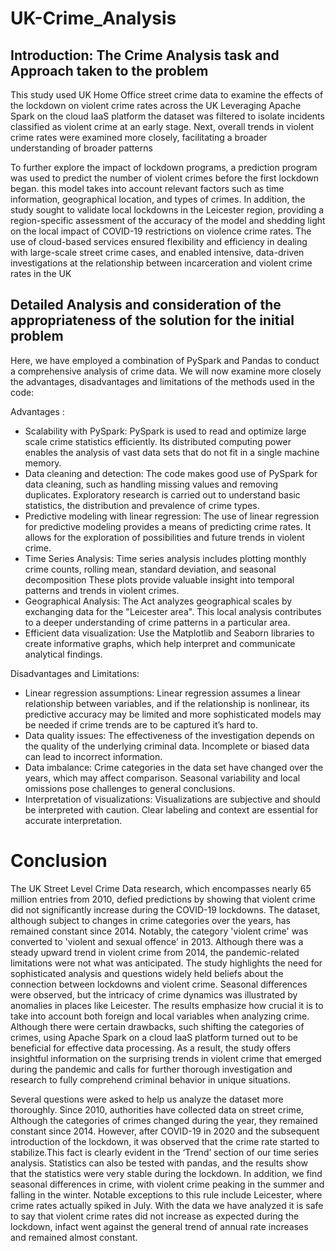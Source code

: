 # UK-Crime_Analysis

## Introduction: The Crime Analysis task and Approach taken to the problem

This study used UK Home Office street crime data to examine the effects of the lockdown on violent crime rates across the UK Leveraging Apache Spark on the cloud IaaS platform the dataset was filtered to isolate incidents classified as violent crime at an early stage. Next, overall trends in violent crime rates were examined more closely, facilitating a broader understanding of broader patterns

To further explore the impact of lockdown programs, a prediction program was used to predict the number of violent crimes before the first lockdown began. this model takes into account relevant factors such as time information, geographical location, and types of crimes. In addition, the study sought to validate local lockdowns in the Leicester region, providing a region-specific assessment of the accuracy of the model and shedding light on the local impact of COVID-19 restrictions on violence crime rates. The use of cloud-based services ensured flexibility and efficiency in dealing with large-scale street crime cases, and enabled intensive, data-driven investigations at the relationship between incarceration and violent crime rates in the UK


## Detailed Analysis and consideration of the appropriateness of the solution for the initial problem 
Here, we have employed a combination of PySpark and Pandas to conduct a comprehensive analysis of crime data. We will now examine more closely the advantages, disadvantages and limitations of the methods used in the code:

Advantages :
* Scalability with PySpark: PySpark is used to read and optimize large scale crime statistics efficiently. Its distributed computing power enables the analysis of vast data sets that do not fit in a single machine memory.
* Data cleaning and detection: The code makes good use of PySpark for data cleaning, such as handling missing values ​​and removing duplicates. Exploratory research is carried out to understand basic statistics, the distribution and prevalence of crime types.
* Predictive modeling with linear regression: The use of linear regression for predictive modeling provides a means of predicting crime rates. It allows for the exploration of possibilities and future trends in violent crime.
* Time Series Analysis: Time series analysis includes plotting monthly crime counts, rolling mean, standard deviation, and seasonal decomposition These plots provide valuable insight into temporal patterns and trends in violent crimes.
* Geographical Analysis: The Act analyzes geographical scales by exchanging data for the "Leicester area". This local analysis contributes to a deeper understanding of crime patterns in a particular area.
* Efficient data visualization: Use the Matplotlib and Seaborn libraries to create informative graphs, which help interpret and communicate analytical findings.

Disadvantages and Limitations:
* Linear regression assumptions: Linear regression assumes a linear relationship between variables, and if the relationship is nonlinear, its predictive accuracy may be limited and more sophisticated models may be needed if crime trends are to be captured it’s hard to.
* Data quality issues: The effectiveness of the investigation depends on the quality of the underlying criminal data. Incomplete or biased data can lead to incorrect information.
* Data imbalance: Crime categories in the data set have changed over the years, which may affect comparison. Seasonal variability and local omissions pose challenges to general conclusions.
* Interpretation of visualizations: Visualizations are subjective and should be interpreted with caution. Clear labeling and context are essential for accurate interpretation.


# Conclusion

The UK Street Level Crime Data research, which encompasses nearly 65 million entries from 2010, defied predictions by showing that violent crime did not significantly increase during the COVID-19 lockdowns. The dataset, although subject to changes in crime categories over the years, has remained constant since 2014. Notably, the category 'violent crime' was converted to 'violent and sexual offence' in 2013. Although there was a steady upward trend in violent crime from 2014, the pandemic-related limitations were not what was anticipated. The study highlights the need for sophisticated analysis and questions widely held beliefs about the connection between lockdowns and violent crime. Seasonal differences were observed, but the intricacy of crime dynamics was illustrated by anomalies in places like Leicester. The results emphasize how crucial it is to take into account both foreign and local variables when analyzing crime. Although there were certain drawbacks, such shifting the categories of crimes, using Apache Spark on a cloud IaaS platform turned out to be beneficial for effective data processing. As a result, the study offers insightful information on the surprising trends in violent crime that emerged during the pandemic and calls for further thorough investigation and research to fully comprehend criminal behavior in unique situations.
 
Several questions were asked to help us analyze the dataset more thoroughly. Since 2010, authorities have collected data on street crime, Although the categories of crimes changed during the year, they remained constant since 2014. However, after COVID-19 in 2020 and the subsequent introduction of the lockdown, it was observed that the crime rate started to stabilize.This fact is clearly evident in the ‘Trend’ section of our time series analysis. Statistics can also be tested with pandas, and the results show that the statistics were very stable during the lockdown. In addition, we find seasonal differences in crime, with violent crime peaking in the summer and falling in the winter. Notable exceptions to this rule include Leicester, where crime rates actually spiked in July. With the data we have analyzed it is safe to say that violent crime rates did not increase as expected during the lockdown, infact went against the general trend of annual rate increases and remained almost constant.
